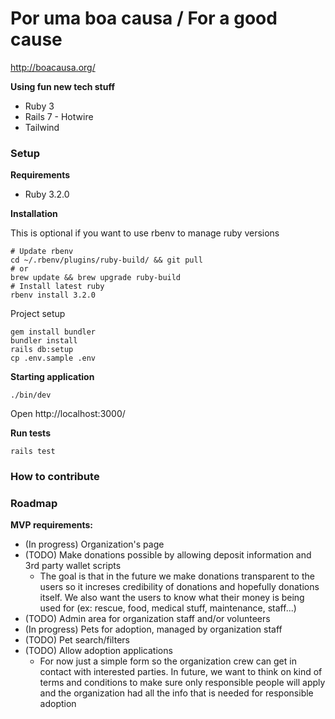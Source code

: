 <!-- TODO: setup codeclimate -->
<!-- <a href="https://codeclimate.com/github/boacausa/webplatform/maintainability"><img src="https://api.codeclimate.com/v1/badges/0c390c414647d152de40/maintainability" /></a>
<a href="https://codeclimate.com/github/boacausa/webplatform/test_coverage"><img src="https://api.codeclimate.com/v1/badges/0c390c414647d152de40/test_coverage" /></a> -->

# Por uma boa causa / For a good cause

<!-- TODO: description of what this project is and it's status -->

http://boacausa.org/

**Using fun new tech stuff**

* Ruby 3
* Rails 7 - Hotwire
* Tailwind
### Setup

**Requirements**

* Ruby 3.2.0

**Installation**

This is optional if you want to use rbenv to manage ruby versions

```shell
# Update rbenv
cd ~/.rbenv/plugins/ruby-build/ && git pull
# or
brew update && brew upgrade ruby-build
# Install latest ruby
rbenv install 3.2.0
```

Project setup

```shell
gem install bundler
bundler install
rails db:setup
cp .env.sample .env
```

**Starting application**

```shell
./bin/dev
```

Open http://localhost:3000/

**Run tests**

```shell
rails test
```

### How to contribute

<!-- TODO: how to contribute description -->
<!-- Quer contribuir como desenvolvedor no projeto? Da uma olhada nas nossas [issues](https://github.com/boacausa/webplatform/issues?q=is%3Aopen+is%3Aissue+-label%3Adiscussion+-label%3A%22%5Bzube%5D%3A+In+Review%22+-label%3Aidea) -->


### Roadmap

**MVP requirements:**

* (In progress) Organization's page
* (TODO) Make donations possible by allowing deposit information and 3rd party wallet scripts
  * The goal is that in the future we make donations transparent to the users so it increses credibility of donations and hopefully donations itself. We also want the users to know what their money is being used for (ex: rescue, food, medical stuff, maintenance, staff...)
* (TODO) Admin area for organization staff and/or volunteers
* (In progress) Pets for adoption, managed by organization staff
* (TODO) Pet search/filters
* (TODO) Allow adoption applications
  * For now just a simple form so the organization crew can get in contact with interested parties. In future, we want to think on kind of terms and conditions to make sure only responsible people will apply and the organization had all the info that is needed for responsible adoption
